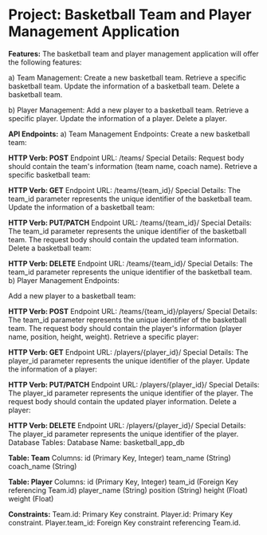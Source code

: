 # Project: Basketball Team and Player Management Application

**Features:**
The basketball team and player management application will offer the following features:

a) Team Management:
Create a new basketball team.
Retrieve a specific basketball team.
Update the information of a basketball team.
Delete a basketball team.

b) Player Management:
Add a new player to a basketball team.
Retrieve a specific player.
Update the information of a player.
Delete a player.

**API Endpoints:**
a) Team Management Endpoints:
Create a new basketball team:

**HTTP Verb: POST**
Endpoint URL: /teams/
Special Details: Request body should contain the team's information (team name, coach name).
Retrieve a specific basketball team:

**HTTP Verb: GET**
Endpoint URL: /teams/{team_id}/
Special Details: The team_id parameter represents the unique identifier of the basketball team.
Update the information of a basketball team:

**HTTP Verb: PUT/PATCH**
Endpoint URL: /teams/{team_id}/
Special Details: The team_id parameter represents the unique identifier of the basketball team. The request body should contain the updated team information.
Delete a basketball team:

**HTTP Verb: DELETE**
Endpoint URL: /teams/{team_id}/
Special Details: The team_id parameter represents the unique identifier of the basketball team.
b) Player Management Endpoints:

Add a new player to a basketball team:

**HTTP Verb: POST**
Endpoint URL: /teams/{team_id}/players/
Special Details: The team_id parameter represents the unique identifier of the basketball team. The request body should contain the player's information (player name, position, height, weight).
Retrieve a specific player:

**HTTP Verb: GET**
Endpoint URL: /players/{player_id}/
Special Details: The player_id parameter represents the unique identifier of the player.
Update the information of a player:

**HTTP Verb: PUT/PATCH**
Endpoint URL: /players/{player_id}/
Special Details: The player_id parameter represents the unique identifier of the player. The request body should contain the updated player information.
Delete a player:

**HTTP Verb: DELETE**
Endpoint URL: /players/{player_id}/
Special Details: The player_id parameter represents the unique identifier of the player.
Database Tables:
Database Name: basketball_app_db

**Table: Team**
Columns:
id (Primary Key, Integer)
team_name (String)
coach_name (String)

**Table: Player**
Columns:
id (Primary Key, Integer)
team_id (Foreign Key referencing Team.id)
player_name (String)
position (String)
height (Float)
weight (Float)

**Constraints:**
Team.id: Primary Key constraint.
Player.id: Primary Key constraint.
Player.team_id: Foreign Key constraint referencing Team.id.
